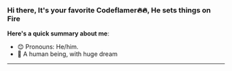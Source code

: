 ### Hi there, It's your favorite Codeflamer🔥🔥, He sets things on Fire


<!-- **codeflamer/codeflamer** is a ✨ _special_ ✨ repository because its `README.md` (this file) appears on your GitHub profile. -->

<!-- Here are some ideas to get you started: -->
**Here's a quick summary about me**:

- 😊 Pronouns: He/him.
- 🌱 A human being, with huge dream


---

<!-- | <img align="center" src="https://github-readme-stats.vercel.app/api?username=codeflamer&show_icons=true&include_all_commits=true&hide_border=true" alt="Codeflamer's GitHub stats" /> | <img align="center" src="https://github-readme-stats.vercel.app/api/top-langs/?username=codeflamer&langs_count=8&layout=compact&hide_border=true" alt="Codeflamer's GitHub stats" /> |
| ------------- | ------------- | -->


<!--START_SECTION:waka--><!--END_SECTION:waka-->
